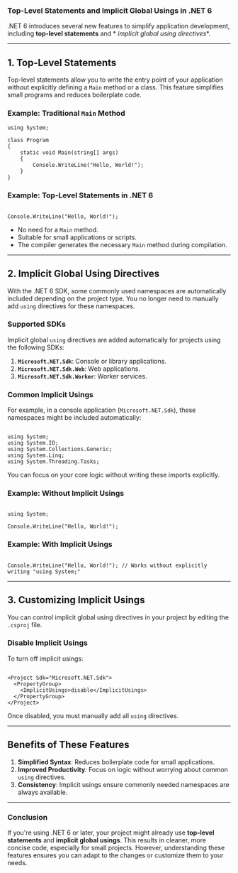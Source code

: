 ### **Top-Level Statements and Implicit Global Usings in .NET 6**

.NET 6 introduces several new features to simplify application development, including **top-level statements** and *
*implicit global using directives**.

* * * * *

**1\. Top-Level Statements**
----------------------------

Top-level statements allow you to write the entry point of your application without explicitly defining a `Main` method
or a class. This feature simplifies small programs and reduces boilerplate code.

### **Example: Traditional `Main` Method**

```
using System;

class Program
{
    static void Main(string[] args)
    {
        Console.WriteLine("Hello, World!");
    }
}

```

### **Example: Top-Level Statements in .NET 6**

```

Console.WriteLine("Hello, World!");

```

- No need for a `Main` method.
- Suitable for small applications or scripts.
- The compiler generates the necessary `Main` method during compilation.

* * * * *

**2\. Implicit Global Using Directives**
----------------------------------------

With the .NET 6 SDK, some commonly used namespaces are automatically included depending on the project type. You no
longer need to manually add `using` directives for these namespaces.

### **Supported SDKs**

Implicit global `using` directives are added automatically for projects using the following SDKs:

1. **`Microsoft.NET.Sdk`**: Console or library applications.
2. **`Microsoft.NET.Sdk.Web`**: Web applications.
3. **`Microsoft.NET.Sdk.Worker`**: Worker services.

### **Common Implicit Usings**

For example, in a console application (`Microsoft.NET.Sdk`), these namespaces might be included automatically:

```

using System;
using System.IO;
using System.Collections.Generic;
using System.Linq;
using System.Threading.Tasks;

```

You can focus on your core logic without writing these imports explicitly.

### **Example: Without Implicit Usings**

```

using System;

Console.WriteLine("Hello, World!");

```

### **Example: With Implicit Usings**

```

Console.WriteLine("Hello, World!"); // Works without explicitly writing "using System;"

```

* * * * *

**3\. Customizing Implicit Usings**
-----------------------------------

You can control implicit global using directives in your project by editing the `.csproj` file.

### **Disable Implicit Usings**

To turn off implicit usings:

```

<Project Sdk="Microsoft.NET.Sdk">
  <PropertyGroup>
    <ImplicitUsings>disable</ImplicitUsings>
  </PropertyGroup>
</Project>

```

Once disabled, you must manually add all `using` directives.

* * * * *

**Benefits of These Features**
------------------------------

1. **Simplified Syntax**: Reduces boilerplate code for small applications.
2. **Improved Productivity**: Focus on logic without worrying about common `using` directives.
3. **Consistency**: Implicit usings ensure commonly needed namespaces are always available.

* * * * *

### **Conclusion**

If you're using .NET 6 or later, your project might already use **top-level statements** and **implicit global usings**.
This results in cleaner, more concise code, especially for small projects. However, understanding these features ensures
you can adapt to the changes or customize them to your needs.